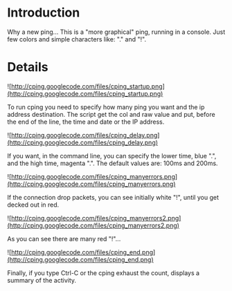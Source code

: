 # Introduction #
Why a new ping...
This is a "more graphical" ping, running in a console. Just few colors and simple characters like: "." and "!".

# Details #
![http://cping.googlecode.com/files/cping_startup.png](http://cping.googlecode.com/files/cping_startup.png)

To run cping you need to specify how many ping you want and the ip address destination. The script get the col and raw value and put, before the end of the line, the time and date or the IP address.


![http://cping.googlecode.com/files/cping_delay.png](http://cping.googlecode.com/files/cping_delay.png)

If you want, in the command line, you can specify the lower time, blue ".", and the high time, magenta ".". The default values are: 100ms and 200ms.

![http://cping.googlecode.com/files/cping_manyerrors.png](http://cping.googlecode.com/files/cping_manyerrors.png)

If the connection drop packets, you can see initially white "!", until you get decked out in red.

![http://cping.googlecode.com/files/cping_manyerrors2.png](http://cping.googlecode.com/files/cping_manyerrors2.png)

As you can see there are many red "!"...


![http://cping.googlecode.com/files/cping_end.png](http://cping.googlecode.com/files/cping_end.png)

Finally, if you type Ctrl-C or the cping exhaust the count, displays a summary of the activity.